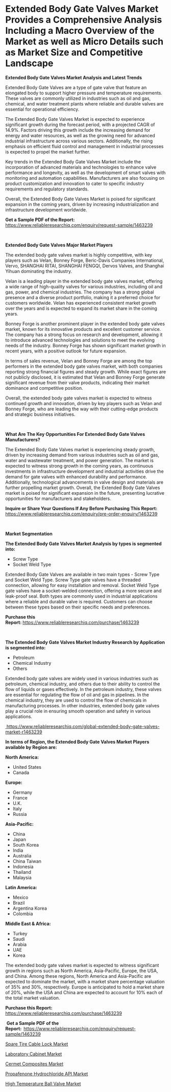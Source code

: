 <p><h1>Extended Body Gate Valves Market Provides a Comprehensive Analysis Including a Macro Overview of the Market as well as Micro Details such as Market Size and Competitive Landscape</h1></p><p><strong>Extended Body Gate Valves Market Analysis and Latest Trends</strong></p>
<p><p>Extended Body Gate Valves are a type of gate valve that feature an elongated body to support higher pressure and temperature requirements. These valves are commonly utilized in industries such as oil and gas, chemical, and water treatment plants where reliable and durable valves are essential for operational efficiency.</p><p>The Extended Body Gate Valves Market is expected to experience significant growth during the forecast period, with a projected CAGR of 14.9%. Factors driving this growth include the increasing demand for energy and water resources, as well as the growing need for advanced industrial infrastructure across various sectors. Additionally, the rising emphasis on efficient fluid control and management in industrial processes is expected to propel the market further.</p><p>Key trends in the Extended Body Gate Valves Market include the incorporation of advanced materials and technologies to enhance valve performance and longevity, as well as the development of smart valves with monitoring and automation capabilities. Manufacturers are also focusing on product customization and innovation to cater to specific industry requirements and regulatory standards.</p><p>Overall, the Extended Body Gate Valves Market is poised for significant expansion in the coming years, driven by increasing industrialization and infrastructure development worldwide.</p></p>
<p><strong>Get a Sample PDF of the Report:&nbsp;</strong> <a href="https://www.reliableresearchiq.com/enquiry/request-sample/1463239">https://www.reliableresearchiq.com/enquiry/request-sample/1463239</a></p>
<p>&nbsp;</p>
<p><strong>Extended Body Gate Valves Major Market Players</strong></p>
<p><p>The extended body gate valves market is highly competitive, with key players such as Velan, Bonney Forge, Beric-Davis Companies International, Vervo, SHANGHAI RITAI, SHANGHAI FENGQI, Dervos Valves, and Shanghai Yihuan dominating the industry. </p><p>Velan is a leading player in the extended body gate valves market, offering a wide range of high-quality valves for various industries, including oil and gas, power, and chemical industries. The company has a strong global presence and a diverse product portfolio, making it a preferred choice for customers worldwide. Velan has experienced consistent market growth over the years and is expected to expand its market share in the coming years.</p><p>Bonney Forge is another prominent player in the extended body gate valves market, known for its innovative products and excellent customer service. The company has a strong focus on research and development, allowing it to introduce advanced technologies and solutions to meet the evolving needs of the industry. Bonney Forge has shown significant market growth in recent years, with a positive outlook for future expansion.</p><p>In terms of sales revenue, Velan and Bonney Forge are among the top performers in the extended body gate valves market, with both companies reporting strong financial figures and steady growth. While exact figures are not publicly disclosed, it is estimated that Velan and Bonney Forge generate significant revenue from their valve products, indicating their market dominance and competitive position.</p><p>Overall, the extended body gate valves market is expected to witness continued growth and innovation, driven by key players such as Velan and Bonney Forge, who are leading the way with their cutting-edge products and strategic business initiatives.</p></p>
<p>&nbsp;</p>
<p><strong>What Are The Key Opportunities For Extended Body Gate Valves Manufacturers?</strong></p>
<p><p>The Extended Body Gate Valves market is experiencing steady growth, driven by increasing demand from various industries such as oil and gas, water and wastewater treatment, and power generation. The market is expected to witness strong growth in the coming years, as continuous investments in infrastructure development and industrial activities drive the demand for gate valves with enhanced durability and performance. Additionally, technological advancements in valve design and materials are further propelling market growth. Overall, the Extended Body Gate Valves market is poised for significant expansion in the future, presenting lucrative opportunities for manufacturers and stakeholders.</p></p>
<p><strong>Inquire or Share Your Questions If Any Before Purchasing This Report:</strong> <a href="https://www.reliableresearchiq.com/enquiry/pre-order-enquiry/1463239">https://www.reliableresearchiq.com/enquiry/pre-order-enquiry/1463239</a></p>
<p>&nbsp;</p>
<p><strong>Market Segmentation</strong></p>
<p><strong>The Extended Body Gate Valves Market Analysis by types is segmented into:</strong></p>
<p><ul><li>Screw Type</li><li>Socket Weld Type</li></ul></p>
<p><p>Extended Body Gate Valves are available in two main types - Screw Type and Socket Weld Type. Screw Type gate valves have a threaded connection, allowing for easy installation and removal. Socket Weld Type gate valves have a socket-welded connection, offering a more secure and leak-proof seal. Both types are commonly used in industrial applications where a reliable and durable valve is required. Customers can choose between these types based on their specific needs and preferences.</p></p>
<p><strong>Purchase this Report:&nbsp;</strong><a href="https://www.reliableresearchiq.com/purchase/1463239">https://www.reliableresearchiq.com/purchase/1463239</a></p>
<p>&nbsp;</p>
<p><strong>The Extended Body Gate Valves Market Industry Research by Application is segmented into:</strong></p>
<p><ul><li>Petroleum</li><li>Chemical Industry</li><li>Others</li></ul></p>
<p><p>Extended body gate valves are widely used in various industries such as petroleum, chemical industry, and others due to their ability to control the flow of liquids or gases effectively. In the petroleum industry, these valves are essential for regulating the flow of oil and gas in pipelines. In the chemical industry, they are used to control the flow of chemicals in manufacturing processes. In other industries, extended body gate valves play a crucial role in ensuring smooth operation and safety in various applications.</p></p>
<p><a href="https://www.reliableresearchiq.com/global-extended-body-gate-valves-market-r1463239">&nbsp;https://www.reliableresearchiq.com/global-extended-body-gate-valves-market-r1463239</a></p>
<p><strong>In terms of Region, the Extended Body Gate Valves Market Players available by Region are:</strong></p>
<p>
    <p> <strong> North America: </strong>
        <ul>
            <li>United States</li>
            <li>Canada</li>
        </ul>
        </p> 
    <p> <strong> Europe: </strong>
        <ul>
            <li>Germany</li>
            <li>France</li>
            <li>U.K.</li>
            <li>Italy</li>
            <li>Russia</li>
        </ul>
        </p> 
    <p> <strong> Asia-Pacific: </strong>
        <ul>
            <li>China</li>
            <li>Japan</li>
            <li>South Korea</li>
            <li>India</li>
            <li>Australia</li>
            <li>China Taiwan</li>
            <li>Indonesia</li>
            <li>Thailand</li>
            <li>Malaysia</li>
        </ul>
        </p> 
    <p> <strong> Latin America: </strong>
        <ul>
            <li>Mexico</li>
            <li>Brazil</li>
            <li>Argentina Korea</li>
            <li>Colombia</li>
        </ul>
        </p> 
    <p> <strong> Middle East & Africa: </strong>
        <ul>
            <li>Turkey</li>
            <li>Saudi</li>
            <li>Arabia</li>
            <li>UAE</li>
            <li>Korea</li>
        </ul>
    </p>
    </p>
<p><p>The extended body gate valves market is expected to witness significant growth in regions such as North America, Asia-Pacific, Europe, the USA, and China. Among these regions, North America and Asia-Pacific are expected to dominate the market, with a market share percentage valuation of 35% and 30%, respectively. Europe is anticipated to hold a market share of 20%, while the USA and China are expected to account for 10% each of the total market valuation.</p></p>
<p><strong>Purchase this Report: </strong><a href="https://www.reliableresearchiq.com/purchase/1463239">https://www.reliableresearchiq.com/purchase/1463239</a></p>
<p>&nbsp;<strong>Get a Sample PDF of the Report:&nbsp;&nbsp;</strong><a href="https://www.reliableresearchiq.com/enquiry/request-sample/1463239">https://www.reliableresearchiq.com/enquiry/request-sample/1463239</a></p>
<p><strong></strong></p>
<p><p><a href="https://github.com/msLonKoss78/Market-Research-Report-List-1/blob/main/spare-tire-cable-lock-market.md">Spare Tire Cable Lock Market</a></p><p><a href="https://www.linkedin.com/pulse/global-laboratory-cabinet-market-opportunities-forecast-xc1qe?trackingId=CnP%2F2iipTEyUZK%2F%2Bjr%2F7nA%3D%3D">Laboratory Cabinet Market</a></p><p><a href="https://medium.com/@sean.peake0978/cermet-composites-market-research-report-market-forecast-and-growth-prospects-with-a-steady-cagr-ad0eecb87772">Cermet Composites Market</a></p><p><a href="https://medium.com/@joanne.harris67856/propafenone-hydrochloride-api-market-share-size-trends-industry-analysis-report-by-application-1a868323022f">Propafenone Hydrochloride API Market</a></p><p><a href="https://github.com/lairestrong/Market-Research-Report-List-1/blob/main/high-temperature-ball-valve-market.md">High Temperature Ball Valve Market</a></p></p>